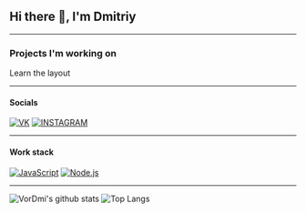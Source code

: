 ## Hi there 👋, I'm Dmitriy
_______
### Projects I'm working on
Learn the layout
_______
#### Socials
[![VK](https://img.shields.io/badge/VK---?logo=vk&style=for-the-badge&color=30,e96443,904e95)](https://vk.com/vordmi_vk/)
[![INSTAGRAM](https://img.shields.io/badge/INSTAGRAM---?logo=instagram&style=for-the-badge&bg_color=90,f598a8,f6edb2)](https://www.instagram.com/vordmi_inst/)
_______
#### Work stack
[![JavaScript](https://img.shields.io/badge/-JavaScript-000?logo=JavaScript&link=https://www.ecma-international.org/&style=for-the-badge)](https://www.ecma-international.org/)
[![Node.js](https://img.shields.io/badge/-Node.js-339933?logo=Node.js&logoColor=white&link=https://nodejs.org&style=for-the-badge)](https://nodejs.org)
_______
![VorDmi's github stats](https://github-readme-stats.vercel.app/api?username=VorDmi&layout=compact&bg_color=30,e96443,904e95&title_color=fff&text_color=fff)
![Top Langs](https://github-readme-stats.vercel.app/api/top-langs/?username=VorDmi&layout=compact&bg_color=30,e96443,904e95&title_color=fff&text_color=fff)
